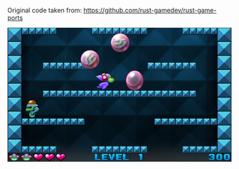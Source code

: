 
Original code taken from: https://github.com/rust-gamedev/rust-game-ports

![Game screenshot](img/cavern.png)